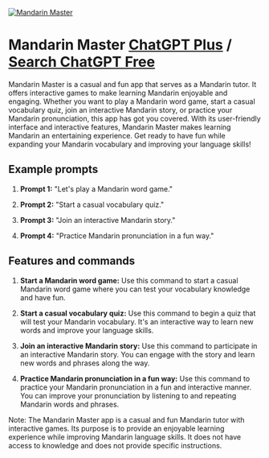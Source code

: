 
[![Mandarin Master](https://files.oaiusercontent.com/file-rIqOFzfLmhBa60Kf3TAFP6V4?se=2123-10-19T01%3A53%3A13Z&sp=r&sv=2021-08-06&sr=b&rscc=max-age%3D31536000%2C%20immutable&rscd=attachment%3B%20filename%3D23d5316a-bd35-457d-821f-7ae82d269ee0.png&sig=JqcAzJu9kF1p2ofH2F3JdTOtbFqrIAz7oo2Gg8xR9bg%3D)](https://chat.openai.com/g/g-EUFkUExd2-mandarin-master)

# Mandarin Master [ChatGPT Plus](https://chat.openai.com/g/g-EUFkUExd2-mandarin-master) / [Search ChatGPT Free](https://gptcall.net/index.html#/?search=Mandarin%20Master)

Mandarin Master is a casual and fun app that serves as a Mandarin tutor. It offers interactive games to make learning Mandarin enjoyable and engaging. Whether you want to play a Mandarin word game, start a casual vocabulary quiz, join an interactive Mandarin story, or practice your Mandarin pronunciation, this app has got you covered. With its user-friendly interface and interactive features, Mandarin Master makes learning Mandarin an entertaining experience. Get ready to have fun while expanding your Mandarin vocabulary and improving your language skills!

## Example prompts

1. **Prompt 1:** "Let's play a Mandarin word game."

2. **Prompt 2:** "Start a casual vocabulary quiz."

3. **Prompt 3:** "Join an interactive Mandarin story."

4. **Prompt 4:** "Practice Mandarin pronunciation in a fun way."


## Features and commands

1. **Start a Mandarin word game:** Use this command to start a casual Mandarin word game where you can test your vocabulary knowledge and have fun.

2. **Start a casual vocabulary quiz:** Use this command to begin a quiz that will test your Mandarin vocabulary. It's an interactive way to learn new words and improve your language skills.

3. **Join an interactive Mandarin story:** Use this command to participate in an interactive Mandarin story. You can engage with the story and learn new words and phrases along the way.

4. **Practice Mandarin pronunciation in a fun way:** Use this command to practice your Mandarin pronunciation in a fun and interactive manner. You can improve your pronunciation by listening to and repeating Mandarin words and phrases.

Note: The Mandarin Master app is a casual and fun Mandarin tutor with interactive games. Its purpose is to provide an enjoyable learning experience while improving Mandarin language skills. It does not have access to knowledge and does not provide specific instructions.


